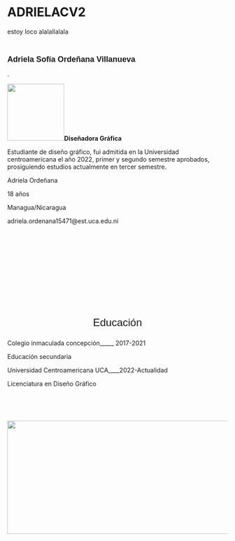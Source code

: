 # ADRIELACV2
estoy loco alalallalala
<!doctype html>
<html>
<head>
<meta charset="utf-8">
<title>WebDIV</title>
<link href="miestilo1.css" rel="stylesheet" type="text/css">
<link href="miestilo2.css" rel="stylesheet" type="text/css">
</head>

<body>
<div id="capa1">
  <p>&nbsp;</p>
  <p><strong style="font-family: Impact, Haettenschweiler, 'Franklin Gothic Bold', 'Arial Black', sans-serif; font-size: 18px;">Adriela Sofía Ordeñana Villanueva</strong></p>
</div>
<div id="capa2"></div>
<div id="capa3">.</div>
<div id="capa4">
  <p><img src="webDIV-copy adriela circulo.png" alt="" width="130" height="130" id="imagen1"/><strong>Diseñadora Gráfica</strong> </p>
  <p> Estudiante de diseño gráfico, fui admitida en la Universidad centroamericana el año 2022, primer y segundo semestre aprobados, prosiguiendo estudios actualmente en tercer semestre.</p>
</div>
<div id="capa5">
  <p>Adriela Ordeñana</p>
  <p>18 años</p>
  <p>Managua/Nicaragua</p>
  <p>adriela.ordenana15471@est.uca.edu.ni </p>
</div>
<p>&nbsp;</p>
<p>&nbsp;</p>
<p>&nbsp;</p>
<p>&nbsp;</p>
<p>&nbsp;</p>
<p>&nbsp;</p>
<div id="capa6">
  <p style="font-size: 24px; text-align: center; font-family: Impact, Haettenschweiler, 'Franklin Gothic Bold', 'Arial Black', sans-serif;">Educación</p>
  <p>Colegio inmaculada concepción_____ 2017-2021</p>
  <p>Educación secundaria</p>
  <p>Universidad Centroamericana UCA____2022-Actualidad</p>
  <p>Licenciatura en Diseño Gráfico</p>
  <p>&nbsp;</p>
  <p>&nbsp;</p>
  <p><img src="Adriela habilidades.png" alt="" width="597" height="259" id="imagen2"/></p>
</div>
<p>&nbsp;</p>
<p>&nbsp;</p>
<p>&nbsp;</p>
<p>&nbsp;</p>
</body>
</html>
